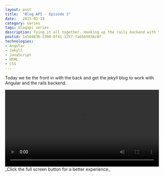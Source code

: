 ```yaml
---
layout: post
title:  "Blog API - Episode 3"
date:   2015-02-18
category: series
tags: blogapi series
description: Tying it all together. Hooking up the rails backend with the jekyll front end using Angular modules.
postid: 1e504836-2300-0f41-1257-fa65b5038c07
technologies:
- Angular
- Jekyll
- JavaScript
- HTML
- CSS
---
```


Today we tie the front in with the back and get the jekyll blog to work with Angular and the rails backend.

<video style="width:100%;" controls>
	<source src="http://videos.quarrantine.com:8000?name=blogapi3.mp4" type="video/mp4">
</video>
_Click the full screen button for a better experience_
